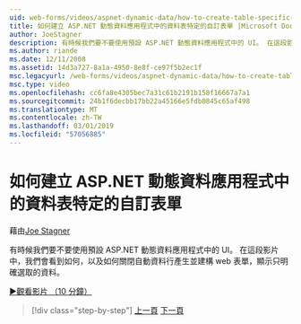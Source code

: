 ```yaml
---
uid: web-forms/videos/aspnet-dynamic-data/how-to-create-table-specific-custom-forms-in-an-aspnet-dynamic-data-application
title: 如何建立 ASP.NET 動態資料應用程式中的資料表特定的自訂表單 |Microsoft Docs
author: JoeStagner
description: 有時候我們要不要使用預設 ASP.NET 動態資料應用程式中的 UI。 在這段影片中，我們會看到如何，以及如何我們可以關閉...
ms.author: riande
ms.date: 12/11/2008
ms.assetid: 14d3a727-8a1a-4950-8e8f-ce97f5b2ec1f
msc.legacyurl: /web-forms/videos/aspnet-dynamic-data/how-to-create-table-specific-custom-forms-in-an-aspnet-dynamic-data-application
msc.type: video
ms.openlocfilehash: cc6fa8e4305bec7a31c61b2191b158f16667a7a1
ms.sourcegitcommit: 24b1f6decbb17bb22a45166e5fdb0845c65af498
ms.translationtype: MT
ms.contentlocale: zh-TW
ms.lasthandoff: 03/01/2019
ms.locfileid: "57056885"
---
```

<a name="how-to-create-table-specific-custom-forms-in-an-aspnet-dynamic-data-application"></a>如何建立 ASP.NET 動態資料應用程式中的資料表特定的自訂表單
====================
藉由[Joe Stagner](https://github.com/JoeStagner)

有時候我們要不要使用預設 ASP.NET 動態資料應用程式中的 UI。 在這段影片中，我們會看到如何，以及如何關閉自動資料行產生並建構 web 表單，顯示只明確選取的資料。

[&#9654;觀看影片 （10 分鐘）](https://channel9.msdn.com/Blogs/ASP-NET-Site-Videos/how-to-create-table-specific-custom-forms-in-an-aspnet-dynamic-data-application)

> [!div class="step-by-step"]
> [上一頁](how-to-remove-columns-from-your-dynamicdata-data-grids.md)
> [下一頁](aspnet-dynamic-data-custom-form-formatting.md)
